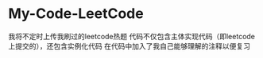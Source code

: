 # My-Code-LeetCode
我将不定时上传我刷过的leetcode热题
代码不仅包含主体实现代码（即leetcode上提交的），还包含实例化代码
在代码中加入了我自己能够理解的注释以便复习
